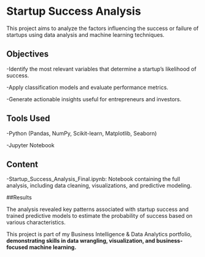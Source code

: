 # Startup Success Analysis

This project aims to analyze the factors influencing the success or failure of startups using data analysis and machine learning techniques.

## Objectives

-Identify the most relevant variables that determine a startup’s likelihood of success.

-Apply classification models and evaluate performance metrics.

-Generate actionable insights useful for entrepreneurs and investors.

## Tools Used

-Python (Pandas, NumPy, Scikit-learn, Matplotlib, Seaborn)

-Jupyter Notebook

## Content

-Startup_Success_Analysis_Final.ipynb: Notebook containing the full analysis, including data cleaning, visualizations, and predictive modeling.

##Results

The analysis revealed key patterns associated with startup success and trained predictive models to estimate the probability of success based on various characteristics.

This project is part of my Business Intelligence & Data Analytics portfolio, **demonstrating skills in data wrangling, visualization, and business-focused machine learning.**
